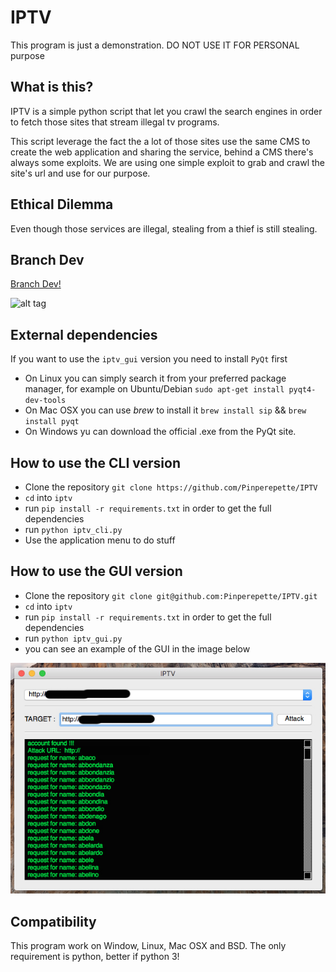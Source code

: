 # IPTV

   This program is just a demonstration. DO NOT USE IT FOR PERSONAL purpose
   

## What is this?

IPTV is a simple python script that let you crawl the search engines
in order to fetch those sites that stream illegal tv programs.

This script leverage the fact the a lot of those sites use the same
CMS to create the web application and sharing the service, behind a CMS there's
always some exploits.
We are using one simple exploit to grab and crawl the site's url and use for our
purpose.

## Ethical Dilemma

Even though those services are illegal, stealing from a thief is still stealing.

## Branch Dev
[Branch Dev!](https://github.com/Pinperepette/IPTV/tree/Gui_dev)

![alt tag](https://raw.githubusercontent.com/Pinperepette/IPTV/Gui_dev/screenshot/cattura.png)

## External dependencies

If you want to use the `iptv_gui` version you need to install `PyQt` first

* On Linux you can simply search it from your preferred package manager, for example
on Ubuntu/Debian `sudo apt-get install pyqt4-dev-tools`
* On Mac OSX you can use *brew* to install it `brew install sip` && `brew install pyqt`
* On Windows yu can download the official .exe from the PyQt site.

## How to use the CLI version

* Clone the repository `git clone https://github.com/Pinperepette/IPTV`
* `cd` into `iptv`
* run `pip install -r requirements.txt` in order to get the full dependencies
* run `python iptv_cli.py`
* Use the application menu to do stuff

## How to use the GUI version

* Clone the repository `git clone git@github.com:Pinperepette/IPTV.git`
* `cd` into `iptv`
* run `pip install -r requirements.txt` in order to get the full dependencies
* run `python iptv_gui.py`
* you can see an example of the GUI in the image below

![alt tag](screenshot/demo.jpg)

## Compatibility

This program work on Window, Linux, Mac OSX and BSD. The only requirement is
python, better if python 3!
